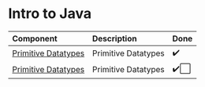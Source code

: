 # Intro to Java

| 	Component                                               | 	Description         | 	Done    | 
| 	:--------	                                            | 	:----------	        | 	:---    | 
| 	[Primitive Datatypes](/Intro-to-Java/Primitives.java)   |   Primitive Datatypes |   ✔️      | 
| 	[Primitive Datatypes](/Intro-to-Java/Primitives.java)   |   Primitive Datatypes |   ✔️⬜   | 

